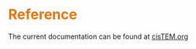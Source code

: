 # <span style="color: #e87502">**Reference**</span>

The current documentation can be found at [cisTEM.org](https://cistem.org/documentation)

